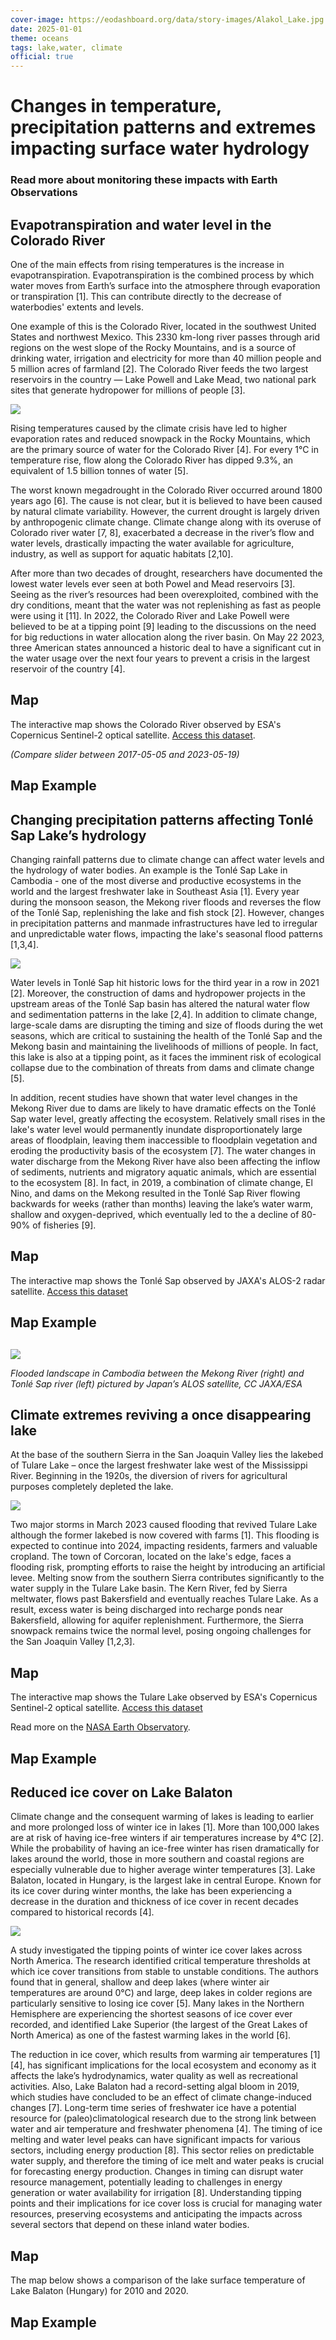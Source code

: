 ```yaml
---
cover-image: https://eodashboard.org/data/story-images/Alakol_Lake.jpg
date: 2025-01-01
theme: oceans
tags: lake,water, climate
official: true
---
```


#  Changes in temperature, precipitation patterns and extremes impacting surface water hydrology <!--{ as="img" mode="hero" src="https://eodashboard.org/data/story-images/Alakol_Lake.jpg" }-->
### Read more about monitoring these impacts with Earth Observations <!--{ style="font-size:1.5rem;opacity:0.7;margin-top:1rem;" }-->

## Evapotranspiration and water level in the Colorado River

One of the main effects from rising temperatures is the increase in evapotranspiration. Evapotranspiration is the combined process by which water moves from Earth’s surface into the atmosphere through evaporation or transpiration [1]. This can contribute directly to the decrease of waterbodies' extents and levels.

One example of this is the Colorado River, located in the southwest United States and northwest Mexico. This 2330 km-long river passes through arid regions on the west slope of the Rocky Mountains, and is a source of drinking water, irrigation and electricity for more than 40 million people and 5 million acres of farmland [2]. The Colorado River feeds the two largest reservoirs in the country — Lake Powell and Lake Mead, two national park sites that generate hydropower for millions of people [3].

![](https://github.com/eurodatacube/eodash/blob/master/app/public/data/story-images/Eodashboard_coloradoriver_230707.png?raw=true)

Rising temperatures caused by the climate crisis have led to higher evaporation rates and reduced snowpack in the Rocky Mountains, which are the primary source of water for the Colorado River [4]. For every 1°C in temperature rise, flow along the Colorado River has dipped 9.3%, an equivalent of 1.5 billion tonnes of water [5].

The worst known megadrought in the Colorado River occurred around 1800 years ago [6]. The cause is not clear, but it is believed to have been caused by natural climate variability. However, the current drought is largely driven by anthropogenic climate change. Climate change along with its overuse of Colorado river water [7, 8], exacerbated a decrease in the river’s flow and water levels, drastically impacting the water available for agriculture, industry, as well as support for aquatic habitats [2,10].

After more than two decades of drought, researchers have documented the lowest water levels ever seen at both Powel and Mead reservoirs [3]. Seeing as the river’s resources had been overexploited, combined with the dry conditions, meant that the water was not replenishing as fast as people were using it [11]. In 2022, the Colorado River and Lake Powell were believed to be at a tipping point [9] leading to the discussions on the need for big reductions in water allocation along the river basin. On May 22 2023, three American states announced a historic deal to have a significant cut in the water usage over the next four years to prevent a crisis in the largest reservoir of the country [4]. 

## Map

The interactive map shows the Colorado River observed by ESA's Copernicus Sentinel-2 optical satellite. [Access this dataset](https://www.eodashboard.org/explore?x=-12280172.88676&y=4479118.61867&z=9.11597&clusterOpen=1&poi=Colorado-Lakes_S2L2A&search=Colorado+River+and+Lake+Powel%3A+Sentinel-2+L2A). 

*(Compare slider between 2017-05-05 and 2023-05-19)*

## Map Example <!--{as="eox-map" style="width: 100%; height: 500px;" layers='[{"type":"Tile","properties":{"id":"Overlay labels"},"source":{"type":"XYZ","urls":["//s2maps-tiles.eu/wmts/1.0.0/overlay_base_bright_3857/default/g/{z}/{y}/{x}.jpg"]}},{"type":"Tile","properties":{"id":"Lakes_S2L2A"},"source":{"type":"TileWMS","urls":["https://services.sentinel-hub.com/ogc/wms/0635c213-17a1-48ee-aef7-9d1731695a54"],"params":{"layers":"SENTINEL-2-L2A-TRUE-COLOR","styles":"","format":"image/png"}}},{"type":"Tile","properties":{"id":"Terrain light"},"source":{"type":"XYZ","urls":["//s2maps-tiles.eu/wmts/1.0.0/terrain-light_3857/default/g/{z}/{y}/{x}.jpg"]}}]' zoom="8.590791504278648" center=[-111.075,37.251086810061366] }-->

## Changing precipitation patterns affecting Tonlé Sap Lake’s hydrology

Changing rainfall patterns due to climate change can affect water levels and the hydrology of water bodies. An example is the Tonlé Sap Lake in Cambodia - one of the most diverse and productive ecosystems in the world and the largest freshwater lake in Southeast Asia [1]. Every year during the monsoon season, the Mekong river floods and reverses the flow of the Tonlé Sap, replenishing the lake and fish stock [2]. However, changes in precipitation patterns and manmade infrastructures have led to irregular and unpredictable water flows, impacting the lake's seasonal flood patterns [1,3,4].

![](https://github.com/eurodatacube/eodash/blob/master/app/public/data/story-images/Eodashboard_TonleSapLake_230712.png?raw=true)

Water levels in Tonlé Sap hit historic lows for the third year in a row in 2021 [2]. Moreover, the construction of dams and hydropower projects in the upstream areas of the Tonlé Sap basin has altered the natural water flow and sedimentation patterns in the lake [2,4]. In addition to climate change, large-scale dams are disrupting the timing and size of floods during the wet seasons, which are critical to sustaining the health of the Tonlé Sap and the Mekong basin and maintaining the livelihoods of millions of people. In fact, this lake is also at a tipping point, as it faces the imminent risk of ecological collapse due to the combination of threats from dams and climate change [5].

In addition, recent studies have shown that water level changes in the Mekong River due to dams are likely to have dramatic effects on the Tonlé Sap water level, greatly affecting the ecosystem. Relatively small rises in the lake's water level would permanently inundate disproportionately large areas of floodplain, leaving them inaccessible to floodplain vegetation and eroding the productivity basis of the ecosystem [7]. The water changes in water discharge from the Mekong River have also been affecting the inflow of sediments, nutrients and migratory aquatic animals, which are essential to the ecosystem [8]. In fact, in 2019, a combination of climate change, El Nino, and dams on the Mekong resulted in the Tonlé Sap River flowing backwards for weeks (rather than months) leaving the lake’s water warm, shallow and oxygen-deprived, which eventually led to the a decline of 80-90% of fisheries [9].

## Map

The interactive map shows the Tonlé Sap observed by JAXA's ALOS-2 radar satellite. [Access this dataset](https://eodashboard.org/explore?x=11646065.15255&y=1413919.65202&z=9.80439&poi=TonleSap_HV-Lakes_ALOS2&search=Tonl%C3%A9+Sap+Lake%3A+ALOS2+HV+-+Tonl%C3%A9+Sap)

## Map Example <!--{as="eox-map" style="width: 100%; height: 500px;" layers='[{"type":"Tile","properties":{"id":"Overlay labels"},"source":{"type":"XYZ","urls":["//s2maps-tiles.eu/wmts/1.0.0/overlay_base_bright_3857/default/g/{z}/{y}/{x}.jpg"]}},{"type":"Tile","properties":{"id":"Lakes_ALOS2"},"source":{"type":"TileWMS","urls":["https://services.sentinel-hub.com/ogc/wms/0635c213-17a1-48ee-aef7-9d1731695a54"],"params":{"layers":"JAXA_LAKES_ALOS2_HH","styles":"","format":"image/png"}}},{"type":"Tile","properties":{"id":"Terrain light"},"source":{"type":"XYZ","urls":["//s2maps-tiles.eu/wmts/1.0.0/terrain-light_3857/default/g/{z}/{y}/{x}.jpg"]}}]' zoom="9.099700430342956" center=[104.13122286094041,12.78557562008588] }-->

##

![](https://www.esa.int/var/esa/storage/images/esa_multimedia/images/2015/05/cambodian_rivers/15398170-1-eng-GB/Cambodian_rivers_pillars.jpg)

*Flooded landscape in Cambodia between the Mekong River (right) and Tonlé Sap river (left) pictured by Japan’s ALOS satellite, CC JAXA/ESA*

## Climate extremes reviving a once disappearing lake

At the base of the southern Sierra in the San Joaquin Valley lies the lakebed of Tulare Lake – once the largest freshwater lake west of the Mississippi River. Beginning in the 1920s, the diversion of rivers for agricultural purposes completely depleted the lake. 

![](https://github.com/eurodatacube/eodash/blob/master/app/public/data/story-images/Eodashboard_TulareLake_2307112.png?raw=true)

Two major storms in March 2023 caused flooding that revived Tulare Lake although the former lakebed is now covered with farms [1]. This flooding is expected to continue into 2024, impacting residents, farmers and valuable cropland. The town of Corcoran, located on the lake's edge, faces a flooding risk, prompting efforts to raise the height by introducing an artificial levee. Melting snow from the southern Sierra contributes significantly to the water supply in the Tulare Lake basin. The Kern River, fed by Sierra meltwater, flows past Bakersfield and eventually reaches Tulare Lake. As a result, excess water is being discharged into recharge ponds near Bakersfield, allowing for aquifer replenishment. Furthermore, the Sierra snowpack remains twice the normal level, posing ongoing challenges for the San Joaquin Valley [1,2,3].

## Map

The interactive map shows the Tulare Lake observed by ESA's Copernicus Sentinel-2 optical satellite. [Access this dataset](https://eodashboard.org/explore?x=-13308622.40023&y=4289907.88835&z=11.16068&poi=Tulare-Lakes_S2L2A&search=Lake+Tulare%3A+Sentinel-2+L2A)

Read more on the [NASA Earth Observatory](https://earthobservatory.nasa.gov/images/151284/tulare-lake-grows).

## Map Example <!--{as="eox-map" style="width: 100%; height: 500px;" layers='[{"type":"Tile","properties":{"id":"Overlay labels"},"source":{"type":"XYZ","urls":["//s2maps-tiles.eu/wmts/1.0.0/overlay_base_bright_3857/default/g/{z}/{y}/{x}.jpg"]}},{"type":"Tile","properties":{"id":"Lakes_S2L2A-2023-05-26T00:00:00Z"},"source":{"type":"TileWMS","urls":["https://services.sentinel-hub.com/ogc/wms/0635c213-17a1-48ee-aef7-9d1731695a54"],"params":{"layers":"SENTINEL-2-L2A-TRUE-COLOR","styles":"","format":"image/png","time":"2023-05-26/2023-05-27"}}},{"type":"Tile","properties":{"id":"Terrain light"},"source":{"type":"XYZ","urls":["//s2maps-tiles.eu/wmts/1.0.0/terrain-light_3857/default/g/{z}/{y}/{x}.jpg"]}}]' zoom="10.397305647995216" center=[-119.68983575326105,35.94075337243754] }-->

## Reduced ice cover on Lake Balaton

Climate change and the consequent warming of lakes is leading to earlier and more prolonged loss of winter ice in lakes [1]. More than 100,000 lakes are at risk of having ice-free winters if air temperatures increase by 4°C [2]. While the probability of having an ice-free winter has risen dramatically for lakes around the world, those in more southern and coastal regions are especially vulnerable due to higher average winter temperatures [3]. Lake Balaton, located in Hungary, is the largest lake in central Europe. Known for its ice cover during winter months, the lake has been experiencing a decrease in the duration and thickness of ice cover in recent decades compared to historical records [4]. 

![](https://github.com/eurodatacube/eodash/blob/master/app/public/data/story-images/Eodashboard_lakebalaton_2307112.png?raw=true)

A study investigated the tipping points of winter ice cover lakes across North America. The research identified critical temperature thresholds at which ice cover transitions from stable to unstable conditions. The authors found that in general, shallow and deep lakes (where winter air temperatures are around 0°C) and large, deep lakes in colder regions are particularly sensitive to losing ice cover [5]. Many lakes in the Northern Hemisphere are experiencing the shortest seasons of ice cover ever recorded, and identified Lake Superior (the largest of the Great Lakes of North America) as one of the fastest warming lakes in the world [6].

The reduction in ice cover, which results from warming air temperatures [1] [4], has significant implications for the local ecosystem and economy as it affects the lake’s hydrodynamics, water quality as well as recreational activities. Also, Lake Balaton had a record-setting algal bloom in 2019, which studies have concluded to be an effect of climate change-induced changes [7]. Long-term time series of freshwater ice have a potential resource for (paleo)climatological research due to the strong link between water and air temperature and freshwater phenomena [4]. The timing of ice melting and water level peaks can have significant impacts for various sectors, including energy production [8]. This sector relies on predictable water supply, and therefore the timing of ice melt and water peaks is crucial for forecasting energy production. Changes in timing can disrupt water resource management, potentially leading to challenges in energy generation or water availability for irrigation [8]. Understanding tipping points and their implications for ice cover loss is crucial for managing water resources, preserving ecosystems and anticipating the impacts across several sectors that depend on these inland water bodies.

## Map

The map below shows a comparison of the lake surface temperature of Lake Balaton (Hungary) for 2010 and 2020.

## Map Example <!--{as="eox-map" style="width: 100%; height: 500px;" layers='[{"type":"Tile","properties":{"id":"Overlay labels"},"source":{"type":"XYZ","urls":["//s2maps-tiles.eu/wmts/1.0.0/overlay_base_bright_3857/default/g/{z}/{y}/{x}.jpg"]}},{"type":"Tile","properties":{"id":"Lakes_SWT_surface_water_temperature-2010-01-04T00:00:00Z"},"source":{"type":"TileWMS","urls":["https://services.sentinel-hub.com/ogc/wms/0635c213-17a1-48ee-aef7-9d1731695a54"],"params":{"layers":"LAKES_SURFACE_WATER_TEMPERATURE","styles":"","format":"image/png","time":"2010-01-04T00:00:00Z"}}},{"type":"Tile","properties":{"id":"Terrain light"},"source":{"type":"XYZ","urls":["//s2maps-tiles.eu/wmts/1.0.0/terrain-light_3857/default/g/{z}/{y}/{x}.jpg"]}}]' zoom="9.820982463200606" center=[17.731559400839483,46.83628851582418] }-->